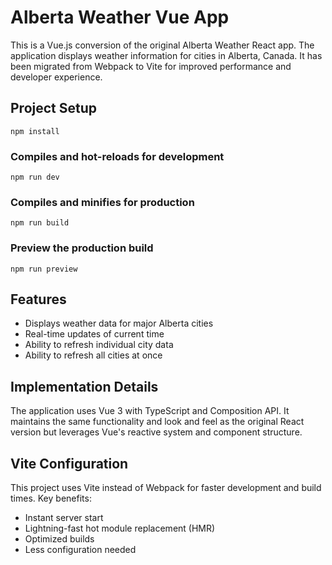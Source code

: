 # Alberta Weather Vue App

This is a Vue.js conversion of the original Alberta Weather React app. The application displays weather information for cities in Alberta, Canada. It has been migrated from Webpack to Vite for improved performance and developer experience.

## Project Setup

```
npm install
```

### Compiles and hot-reloads for development
```
npm run dev
```

### Compiles and minifies for production
```
npm run build
```

### Preview the production build
```
npm run preview
```

## Features

- Displays weather data for major Alberta cities
- Real-time updates of current time
- Ability to refresh individual city data
- Ability to refresh all cities at once

## Implementation Details

The application uses Vue 3 with TypeScript and Composition API. It maintains the same functionality and look and feel as the original React version but leverages Vue's reactive system and component structure.

## Vite Configuration

This project uses Vite instead of Webpack for faster development and build times. Key benefits:

- Instant server start
- Lightning-fast hot module replacement (HMR)
- Optimized builds
- Less configuration needed
